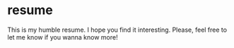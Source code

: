 # resume
This is my humble resume. I hope you find it interesting.
Please, feel free to let me know if you wanna know more!
